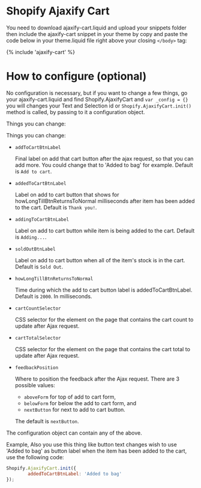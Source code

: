 # Shopify Ajaxify Cart
You need to download ajaxify-cart.liquid and upload your snippets folder then include the ajaxify-cart snippet in your theme by copy and paste the code below in your theme.liquid file right above your closing `</body>` tag:

{% include 'ajaxify-cart' %}

# How to configure (optional)

No configuration is necessary, but if you want to change a few things, go your ajaxify-cart.liquid and find Shopify.AjaxifyCart and  `var _config = {}` you will changes your Text and Selection id or `Shopify.AjaxifyCart.init()` method is called, by passing to it a configuration object.

Things you can change:

Things you can change:

*  `addToCartBtnLabel`

    Final label on add that cart button after the ajax request, so that you can add more. You could change that to 'Added to bag' for example. Default is `Add to cart`.
  
*  `addedToCartBtnLabel`

   Label on add to cart button that shows for howLongTillBtnReturnsToNormal milliseconds after item has been added to the cart. Default is `Thank you!`.

*  `addingToCartBtnLabel`

   Label on add to cart button while item is being added to the cart. Default is `Adding...`.

*  `soldOutBtnLabel`

   Label on add to cart button when all of the item's stock is in the cart. Default is `Sold Out`.

*  `howLongTillBtnReturnsToNormal`

   Time during which the add to cart button label is addedToCartBtnLabel. Default is `2000`. In milliseconds.

*  `cartCountSelector`

   CSS selector for the element on the page that contains the cart count to update after Ajax request.

*  `cartTotalSelector`

   CSS selector for the element on the page that contains the cart total to update after Ajax request.

*  `feedbackPosition`

   Where to position the feedback after the Ajax request. There are 3 possible values: 
   
   * `aboveForm` for top of add to cart form, 
   * `belowForm` for below the add to cart form, and 
   * `nextButton` for next to add to cart button. 
   
   The default is `nextButton`.

The configuration object can contain any of the above.

Example, Also you use this thing like button text changes wish to use 'Added to bag' as button label when the item has been added to the cart, use the following code:

```javascript
Shopify.AjaxifyCart.init({ 
  		addedToCartBtnLabel: 'Added to bag' 
});
```